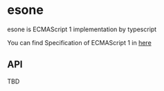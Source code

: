 # esone

esone is ECMAScript 1 implementation by typescript

You can find Specification of ECMAScript 1 in [here](https://www.ecma-international.org/publications/files/ECMA-ST-ARCH/ECMA-262,%201st%20edition,%20June%201997.pdf)

## API

TBD

